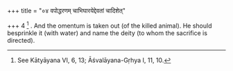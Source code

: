 +++
title = "०४ वपोद्धरणम् चाभिघारयेद्देवतां चादिशेत्"

+++
4 [^4] . And the omentum is taken out (of the killed animal). He should besprinkle it (with water) and name the deity (to whom the sacrifice is directed).


[^4]:  See Kātyāyana VI, 6, 13; Āśvalāyana-Gṛhya I, 11, 10.

